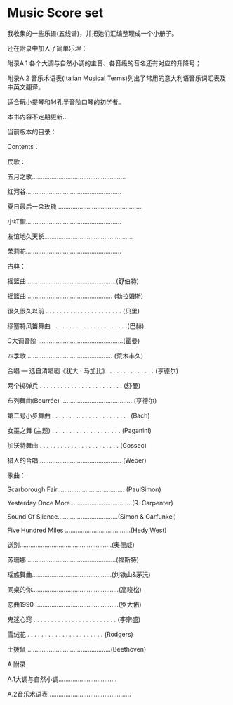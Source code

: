 # Music Score set
我收集的一些乐谱(五线谱)，并把她们汇编整理成一个小册子。

还在附录中加入了简单乐理：

附录A.1 各个大调与自然小调的主音、各音级的音名还有对应的升降号；

附录A.2 音乐术语表(Italian Musical Terms)列出了常用的意大利语音乐词汇表及中英文翻译。

适合玩小提琴和14孔半音阶口琴的初学者。

本书内容不定期更新...

当前版本的目录：

Contents：

民歌：

五月之歌..................................................... 

红河谷...................................................... 

夏日最后一朵玫瑰 ............................................... 

小红帽......................................................

友谊地久天长.................................................. 

茉莉花......................................................

古典：

摇篮曲 ..................................................(舒伯特)

摇篮曲 ................................................ (勃拉姆斯)

很久很久以前 . . . . . . . . . . . . . . . . . . . . . .  (贝里) 

缪塞特风笛舞曲 . . . . . . . . . . . . . . . . . . . . . .(巴赫) 

C大调音阶 ................................................(霍曼)

四季歌 ................................................ (荒木丰久)

合唱 — 选自清唱剧《犹大 · 马加比》 . . . . . . . . . . . . . (亨德尔) 

两个掷弹兵 . . . . . . . . . . . . . . . . . . . . . . . . (舒曼)

布列舞曲(Bourrée) .........................................(亨德尔)

第二号小步舞曲 . . . . . . . .. . . . . . . . . . . . . . . (Bach)

女巫之舞 (主题) . . . . . . . . . . . . .  . . . . . . . (Paganini)

加沃特舞曲 . . . . . . . . . . . . . . . . . . . . . . . (Gossec)

猎人的合唱............................................... (Weber)

歌曲：

Scarborough Fair...................................... (PaulSimon)

Yesterday Once More...................................(R. Carpenter) 

Sound Of Silence..................................(Simon & Garfunkel) 

Five Hundred Miles .....................................(Hedy West)

送别....................................................(奥德威)

苏珊娜 ..................................................(福斯特) 

瑶族舞曲.............................................(刘铁山&茅沅) 

同桌的你.................................................(高晓松) 

恋曲1990 ...............................................(罗大佑)

鬼迷心窍 . . . . . . . . . . . . . . . . . .  . . . . . . (李宗盛)

雪绒花 . . . . . . . . . . . . . . . . . . . . . . (Rodgers)

土拨鼠 ...............................................(Beethoven)

A 附录

A.1大调与自然小调.................................

A.2音乐术语表 ..............................................
